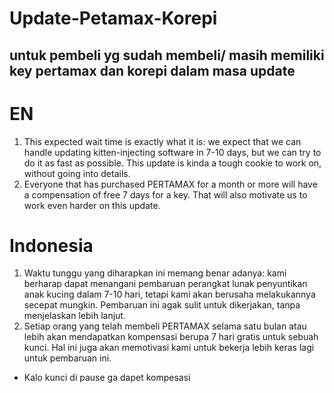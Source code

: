 # Update-Petamax-Korepi
untuk pembeli yg sudah membeli/ masih memiliki key pertamax dan korepi dalam masa update
--------------------------------------------------------------------------------------------------------------------------------------------------
# EN
1. This expected wait time is exactly what it is: we expect that we can handle updating kitten-injecting software in 7-10 days, but we can try to do it as fast as possible. This update is kinda a tough cookie to work on, without going into details.
2. Everyone that has purchased PERTAMAX for a month or more will have a compensation of free 7 days for a key. That will also motivate us to work even harder on this update.

# Indonesia
1. Waktu tunggu yang diharapkan ini memang benar adanya: kami berharap dapat menangani pembaruan perangkat lunak penyuntikan anak kucing dalam 7-10 hari, tetapi kami akan berusaha melakukannya secepat mungkin. Pembaruan ini agak sulit untuk dikerjakan, tanpa menjelaskan lebih lanjut.
2. Setiap orang yang telah membeli PERTAMAX selama satu bulan atau lebih akan mendapatkan kompensasi berupa 7 hari gratis untuk sebuah kunci. Hal ini juga akan memotivasi kami untuk bekerja lebih keras lagi untuk pembaruan ini.

 - Kalo kunci di pause ga dapet kompesasi 
